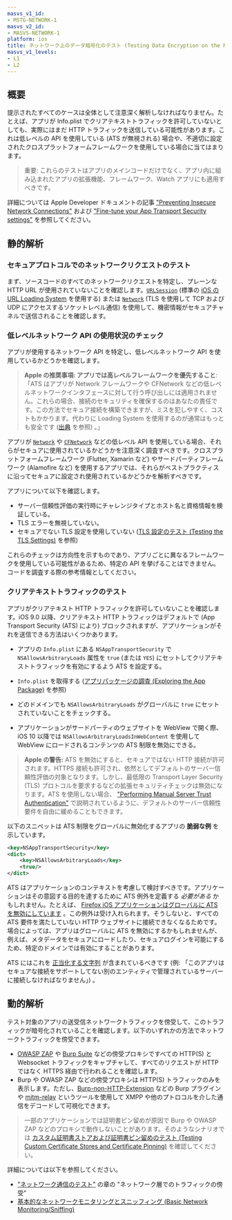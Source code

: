 ```yaml
---
masvs_v1_id:
- MSTG-NETWORK-1
masvs_v2_id:
- MASVS-NETWORK-1
platform: ios
title: ネットワーク上のデータ暗号化のテスト (Testing Data Encryption on the Network)
masvs_v1_levels:
- L1
- L2
---
```


## 概要

提示されたすべてのケースは全体として注意深く解析しなければなりません。たとえば、アプリが Info.plist でクリアテキストトラフィックを許可していないとしても、実際にはまだ HTTP トラフィックを送信している可能性があります。これは低レベルの API を使用している (ATS が無視される) 場合や、不適切に設定されたクロスプラットフォームフレームワークを使用している場合に当てはまります。

> 重要: これらのテストはアプリのメインコードだけでなく、アプリ内に組み込まれたアプリの拡張機能、フレームワーク、Watch アプリにも適用すべきです。

詳細については Apple Developer ドキュメントの記事 ["Preventing Insecure Network Connections"](https://developer.apple.com/documentation/security/preventing_insecure_network_connections) および ["Fine-tune your App Transport Security settings"](https://developer.apple.com/news/?id=jxky8h89) を参照してください。

## 静的解析

### セキュアプロトコルでのネットワークリクエストのテスト

まず、ソースコードのすべてのネットワークリクエストを特定し、プレーンな HTTP URL が使用されていないことを確認します。[`URLSession`](https://developer.apple.com/documentation/foundation/urlsession) (標準の [iOS の URL Loading System](https://developer.apple.com/documentation/foundation/url_loading_system) を使用する) または [`Network`](https://developer.apple.com/documentation/network) (TLS を使用して TCP および UDP にアクセスするソケットレベル通信) を使用して、機密情報がセキュアチャネルで送信されることを確認します。

### 低レベルネットワーク API の使用状況のチェック

アプリが使用するネットワーク API を特定し、低レベルネットワーク API を使用しているかどうかを確認します。

> **Apple の推奨事項: アプリでは高レベルフレームワークを優先すること**: 「ATS はアプリが Network フレームワークや CFNetwork などの低レベルネットワークインタフェースに対して行う呼び出しには適用されません。これらの場合、接続のセキュリティを確保するのはあなたの責任です。この方法でセキュア接続を構築できますが、ミスを犯しやすく、コストもかかります。代わりに Loading System を使用するのが通常はもっとも安全です ([出典](https://developer.apple.com/documentation/security/preventing_insecure_network_connections) を参照) 。」

アプリが [`Network`](https://developer.apple.com/documentation/network) や [`CFNetwork`](https://developer.apple.com/documentation/cfnetwork) などの低レベル API を使用している場合、それらがセキュアに使用されているかどうかを注意深く調査すべきです。クロスプラットフォームフレームワーク (Flutter, Xamarin など) やサードパーティフレームワーク (Alamofire など) を使用するアプリでは、それらがベストプラクティスに沿ってセキュアに設定され使用されているかどうかを解析すべきです。

アプリについて以下を確認します。

- サーバー信頼性評価の実行時にチャレンジタイプとホスト名と資格情報を検証している。
- TLS エラーを無視していない。
- セキュアでない TLS 設定を使用していない ([TLS 設定のテスト (Testing the TLS Settings)](MASTG-TEST-0066.md) を参照)

これらのチェックは方向性を示すものであり、アプリごとに異なるフレームワークを使用している可能性があるため、特定の API を挙げることはできません。コードを調査する際の参考情報としてください。

### クリアテキストトラフィックのテスト

アプリがクリアテキスト HTTP トラフィックを許可していないことを確認します。iOS 9.0 以降、クリアテキスト HTTP トラフィックはデフォルトで (App Transport Security (ATS) により) ブロックされますが、アプリケーションがそれを送信できる方法はいくつかあります。

- アプリの `Info.plist` にある `NSAppTransportSecurity` で `NSAllowsArbitraryLoads` 属性を `true` (または `YES`) にセットしてクリアテキストトラフィックを有効にするよう ATS を設定する。
- `Info.plist` を取得する ([アプリパッケージの調査 (Exploring the App Package)](../../../techniques/ios/MASTG-TECH-0058.md) を参照)
- どのドメインでも `NSAllowsArbitraryLoads` がグローバルに `true` にセットされていないことをチェックする。

- アプリケーションがサードパーティのウェブサイトを WebView で開く際、iOS 10 以降では `NSAllowsArbitraryLoadsInWebContent` を使用して WebView にロードされるコンテンツの ATS 制限を無効にできる。

> **Apple の警告:** ATS を無効にすると、セキュアではない HTTP 接続が許可されます。HTTPS 接続も許可され、依然としてデフォルトのサーバー信頼性評価の対象となります。しかし、最低限の Transport Layer Security (TLS) プロトコルを要求するなどの拡張セキュリティチェックは無効になります。ATS を使用しない場合、 ["Performing Manual Server Trust Authentication"](https://developer.apple.com/documentation/foundation/url_loading_system/handling_an_authentication_challenge/performing_manual_server_trust_authentication) で説明されているように、デフォルトのサーバー信頼性要件を自由に緩めることもできます。

以下のスニペットは ATS 制限をグローバルに無効化するアプリの **脆弱な例** を示しています。

```xml
<key>NSAppTransportSecurity</key>
<dict>
    <key>NSAllowsArbitraryLoads</key>
    <true/>
</dict>
```

ATS はアプリケーションのコンテキストを考慮して検討すべきです。アプリケーションはその意図する目的を達するために ATS 例外を定義する _必要がある_ かもしれません。たとえば、 [Firefox iOS アプリケーションはグローバルに ATS を無効にしています](https://github.com/mozilla-mobile/firefox-ios/blob/v97.0/Client/Info.plist#L82) 。この例外は受け入れられます。そうしないと、すべての ATS 要件を満たしていない HTTP ウェブサイトに接続できなくなるためです。場合によっては、アプリはグローバルに ATS を無効にするかもしれませんが、例えば、メタデータをセキュアにロードしたり、セキュアログインを可能にするため、特定のドメインでは有効にすることがあります。

ATS にはこれを [正当化する文字列](https://developer.apple.com/documentation/security/preventing_insecure_network_connections#3138036) が含まれているべきです (例: 「このアプリはセキュアな接続をサポートしてない別のエンティティで管理されているサーバーに接続しなければなりません」) 。

## 動的解析

テスト対象のアプリの送受信ネットワークトラフィックを傍受して、このトラフィックが暗号化されていることを確認します。以下のいずれかの方法でネットワークトラフィックを傍受できます。

- [OWASP ZAP](../../../tools/network/MASTG-TOOL-0079.md) や [Burp Suite](../../../tools/network/MASTG-TOOL-0077.md) などの傍受プロキシですべての HTTP(S) と Websocket トラフィックをキャプチャして、すべてのリクエストが HTTP ではなく HTTPS 経由で行われることを確認します。
- Burp や OWASP ZAP などの傍受プロキシは HTTP(S) トラフィックのみを表示します。ただし、[Burp-non-HTTP-Extension](https://github.com/summitt/Burp-Non-HTTP-Extension "Burp-non-HTTP-Extension") などの Burp プラグインや [mitm-relay](https://github.com/jrmdev/mitm_relay "mitm-relay") というツールを使用して XMPP や他のプトロコルを介した通信をデコードして可視化できます。

> 一部のアプリケーションでは証明書ピン留めが原因で Burp や OWASP ZAP などのプロキシで動作しないことがあります。そのようなシナリオでは [カスタム証明書ストアおよび証明書ピン留めのテスト (Testing Custom Certificate Stores and Certificate Pinning)](MASTG-TEST-0068.md) を確認してください。

詳細については以下を参照してください。

- ["ネットワーク通信のテスト"](../../../Document/0x04f-Testing-Network-Communication.md#intercepting-traffic-on-the-network-layer) の章の "ネットワーク層でのトラフィックの傍受"
- [基本的なネットワークモニタリングとスニッフィング (Basic Network Monitoring/Sniffing)](../../../techniques/ios/MASTG-TECH-0062.md)
